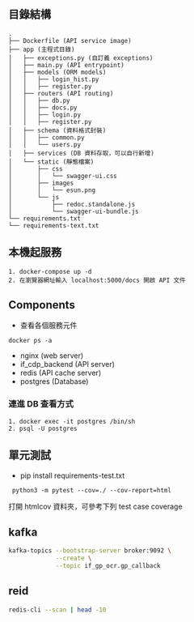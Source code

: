 ## 目錄結構
```
.
├── Dockerfile (API service image)
├── app (主程式目錄)
│   ├── exceptions.py (自訂義 exceptions)
│   ├── main.py (API entrypoint)
│   ├── models (ORM models)
│   │   ├── login_hist.py
│   │   ├── register.py
│   ├── routers (API routing)
│   │   ├── db.py
│   │   ├── docs.py
│   │   ├── login.py
│   │   ├── register.py
│   ├── schema (資料格式封裝)
│   │   ├── common.py
│   │   └── users.py
│   ├── services (DB 資料存取，可以自行新增)
│   └── static (靜態檔案)
│       ├── css
│       │   └── swagger-ui.css
│       ├── images
│       │   └── esun.png
│       └── js
│           ├── redoc.standalone.js
│           └── swagger-ui-bundle.js
└── requirements.txt
└── requirements-text.txt
```

## 本機起服務
```
1. docker-compose up -d
2. 在瀏覽器網址輸入 localhost:5000/docs 開啟 API 文件
```

## Components
* 查看各個服務元件
```
docker ps -a
```
* nginx (web server)
* if_cdp_backend (API server)
* redis (API cache server)
* postgres (Database)

### 連進 DB 查看方式
```
1. docker exec -it postgres /bin/sh
2. psql -U postgres
```

## 單元測試
* pip install requirements-test.txt
```
 python3 -m pytest --cov=./ --cov-report=html
```
打開 htmlcov 資料夾，可參考下列 test case coverage

## kafka
```sh
kafka-topics --bootstrap-server broker:9092 \
             --create \
             --topic if_gp_ocr.gp_callback
```

## reid
```sh
redis-cli --scan | head -10
```